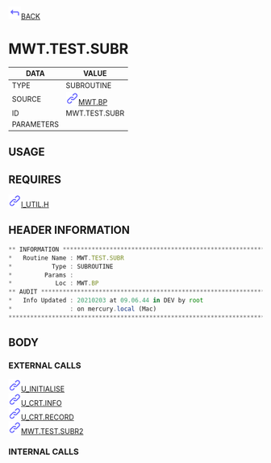 <img src="../.resources/themes/unicons-line-6563ff/corner-up-left-alt.svg" alt="BACK" width="25" />[BACK](../DOCS/MWT.BP.md)  
# MWT.TEST.SUBR  
|DATA|VALUE|
| --- | --- |
|TYPE|SUBROUTINE|
|SOURCE|<img src="../.resources/themes/unicons-line-6563ff/link.svg" alt="MWT.BP" width="25" />[MWT.BP](../DOCS/MWT.BP.md)|
|ID|MWT.TEST.SUBR|
|PARAMETERS||
    
## USAGE  
  
## REQUIRES  
<img src="../.resources/themes/unicons-line-6563ff/link.svg" alt="I_UTIL.H" width="25" />[I_UTIL.H](../DOCS.PAGE/I_UTIL.H.md)  
    
## HEADER INFORMATION  
```javascript
** INFORMATION ****************************************************************
*   Routine Name : MWT.TEST.SUBR
*           Type : SUBROUTINE
*         Params :
*            Loc : MWT.BP
** AUDIT **********************************************************************
*   Info Updated : 20210203 at 09.06.44 in DEV by root
*                : on mercury.local (Mac)
*******************************************************************************

```
## BODY  
### EXTERNAL CALLS  
<img src="../.resources/themes/unicons-line-6563ff/link.svg" alt="U_INITIALISE" width="25" />[U_INITIALISE](../DOCS.PAGE/U_INITIALISE.md)  
<img src="../.resources/themes/unicons-line-6563ff/link.svg" alt="U_CRT.INFO" width="25" />[U_CRT.INFO](../DOCS.PAGE/U_CRT.INFO.md)  
<img src="../.resources/themes/unicons-line-6563ff/link.svg" alt="U_CRT.RECORD" width="25" />[U_CRT.RECORD](../DOCS.PAGE/U_CRT.RECORD.md)  
<img src="../.resources/themes/unicons-line-6563ff/link.svg" alt="MWT.TEST.SUBR2" width="25" />[MWT.TEST.SUBR2](../DOCS.PAGE/MWT.TEST.SUBR2.md)  
### INTERNAL CALLS  
  
